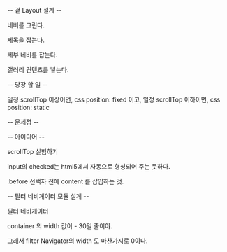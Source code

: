 -- 겉 Layout 설계 --

네비를 그린다.

제목을 잡는다.

세부 네비를 잡는다.

갤러리 컨텐츠를 넣는다.

-- 당장 할 일 --

일정 scrollTop 이상이면, css position: fixed 이고,
일정 scrollTop 이하이면, css position: static



-- 문제점 --

-- 아이디어 --

scrollTop 실험하기






input의 checked는 html5에서 자동으로 형성되어 주는 듯하다.

:before 선택자 전에 content 를 삽입하는 것.






-- 필터 네비게이터 모듈 설계 --

필터 네비게이터 


container 의 width 값이 - 30일 줄이야.

그래서 filter Navigator의 width 도 마찬가지로 0이다.
















